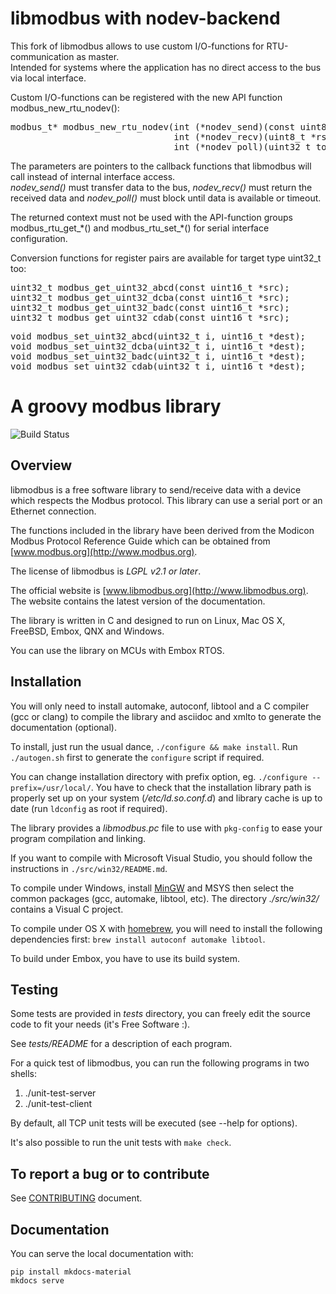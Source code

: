 # libmodbus with nodev-backend

This fork of libmodbus allows to use custom I/O-functions for RTU-communication
as master.  
Intended for systems where the application has no direct access to the bus via
local interface.

Custom I/O-functions can be registered with the new API function
modbus_new_rtu_nodev():
<pre>
modbus_t* modbus_new_rtu_nodev(int (*nodev_send)(const uint8_t *req, int req_length),
                               int (*nodev_recv)(uint8_t *rsp, int rsp_length),
                               int (*nodev_poll)(uint32_t to_sec, uint32_t to_usec));
</pre>

The parameters are pointers to the callback functions that libmodbus will call
instead of internal interface access.  
*nodev_send()* must transfer data to the bus, *nodev_recv()* must return the
received data and *nodev_poll()* must block until data is available or timeout.

The returned context must not be used with the API-function groups
modbus_rtu_get_\*() and modbus_rtu_set_\*() for serial interface configuration.

Conversion functions for register pairs are available for target type uint32_t
too:
<pre>
uint32_t modbus_get_uint32_abcd(const uint16_t *src);
uint32_t modbus_get_uint32_dcba(const uint16_t *src);
uint32_t modbus_get_uint32_badc(const uint16_t *src);
uint32_t modbus_get_uint32_cdab(const uint16_t *src);
</pre>

<pre>
void modbus_set_uint32_abcd(uint32_t i, uint16_t *dest);
void modbus_set_uint32_dcba(uint32_t i, uint16_t *dest);
void modbus_set_uint32_badc(uint32_t i, uint16_t *dest);
void modbus_set_uint32_cdab(uint32_t i, uint16_t *dest);
</pre>


# A groovy modbus library

![Build Status](https://github.com/stephane/libmodbus/actions/workflows/build.yml/badge.svg)

## Overview

libmodbus is a free software library to send/receive data with a device which
respects the Modbus protocol. This library can use a serial port or an Ethernet
connection.

The functions included in the library have been derived from the Modicon Modbus
Protocol Reference Guide which can be obtained from [www.modbus.org](http://www.modbus.org).

The license of libmodbus is *LGPL v2.1 or later*.

The official website is [www.libmodbus.org](http://www.libmodbus.org). The
website contains the latest version of the documentation.

The library is written in C and designed to run on Linux, Mac OS X, FreeBSD, Embox,
QNX and Windows.

You can use the library on MCUs with Embox RTOS.

## Installation

You will only need to install automake, autoconf, libtool and a C compiler (gcc
or clang) to compile the library and asciidoc and xmlto to generate the
documentation (optional).

To install, just run the usual dance, `./configure && make install`. Run
`./autogen.sh` first to generate the `configure` script if required.

You can change installation directory with prefix option, eg. `./configure
--prefix=/usr/local/`. You have to check that the installation library path is
properly set up on your system (*/etc/ld.so.conf.d*) and library cache is up to
date (run `ldconfig` as root if required).

The library provides a *libmodbus.pc* file to use with `pkg-config` to ease your
program compilation and linking.

If you want to compile with Microsoft Visual Studio, you should follow the
instructions in `./src/win32/README.md`.

To compile under Windows, install [MinGW](http://www.mingw.org/) and MSYS then
select the common packages (gcc, automake, libtool, etc). The directory
*./src/win32/* contains a Visual C project.

To compile under OS X with [homebrew](http://mxcl.github.com/homebrew/), you
will need to install the following dependencies first: `brew install autoconf
automake libtool`.

To build under Embox, you have to use its build system.

## Testing

Some tests are provided in *tests* directory, you can freely edit the source
code to fit your needs (it's Free Software :).

See *tests/README* for a description of each program.

For a quick test of libmodbus, you can run the following programs in two shells:

1. ./unit-test-server
2. ./unit-test-client

By default, all TCP unit tests will be executed (see --help for options).

It's also possible to run the unit tests with `make check`.

## To report a bug or to contribute

See [CONTRIBUTING](CONTRIBUTING.md) document.

## Documentation

You can serve the local documentation with:

```shell
pip install mkdocs-material
mkdocs serve
```
